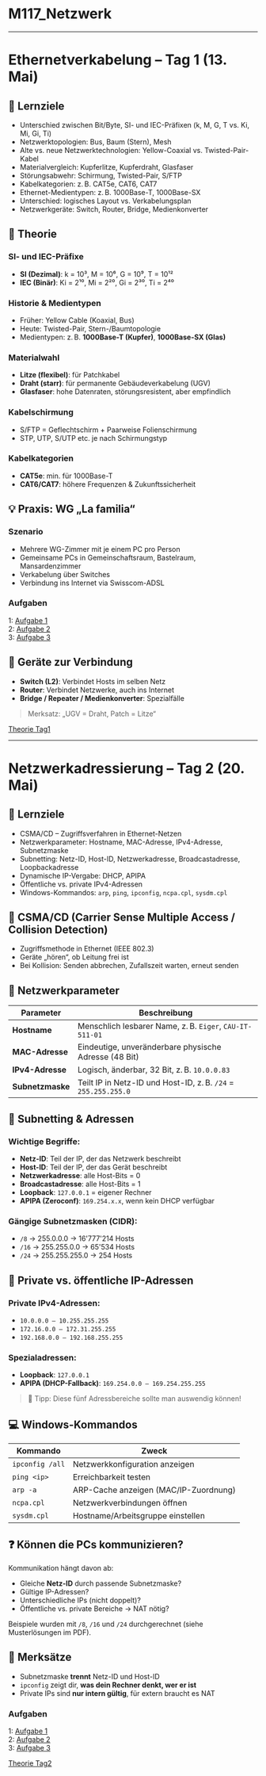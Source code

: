 # M117_Netzwerk
---
# Ethernetverkabelung – Tag 1 (13. Mai)

## 🎯 Lernziele
- Unterschied zwischen Bit/Byte, SI- und IEC-Präfixen (k, M, G, T vs. Ki, Mi, Gi, Ti)
- Netzwerktopologien: Bus, Baum (Stern), Mesh
- Alte vs. neue Netzwerktechnologien: Yellow-Coaxial vs. Twisted-Pair-Kabel
- Materialvergleich: Kupferlitze, Kupferdraht, Glasfaser
- Störungsabwehr: Schirmung, Twisted-Pair, S/FTP
- Kabelkategorien: z. B. CAT5e, CAT6, CAT7
- Ethernet-Medientypen: z. B. 1000Base-T, 1000Base-SX
- Unterschied: logisches Layout vs. Verkabelungsplan
- Netzwerkgeräte: Switch, Router, Bridge, Medienkonverter

## 📐 Theorie

### SI- und IEC-Präfixe
- **SI (Dezimal)**: k = 10³, M = 10⁶, G = 10⁹, T = 10¹²
- **IEC (Binär)**: Ki = 2¹⁰, Mi = 2²⁰, Gi = 2³⁰, Ti = 2⁴⁰

### Historie & Medientypen
- Früher: Yellow Cable (Koaxial, Bus)
- Heute: Twisted-Pair, Stern-/Baumtopologie
- Medientypen: z. B. **1000Base-T (Kupfer)**, **1000Base-SX (Glas)**

### Materialwahl
- **Litze (flexibel)**: für Patchkabel
- **Draht (starr)**: für permanente Gebäudeverkabelung (UGV)
- **Glasfaser**: hohe Datenraten, störungsresistent, aber empfindlich

### Kabelschirmung
- S/FTP = Geflechtschirm + Paarweise Folienschirmung
- STP, UTP, S/UTP etc. je nach Schirmungstyp

### Kabelkategorien
- **CAT5e**: min. für 1000Base-T
- **CAT6/CAT7**: höhere Frequenzen & Zukunftssicherheit

## 💡 Praxis: WG „La familia“

### Szenario
- Mehrere WG-Zimmer mit je einem PC pro Person
- Gemeinsame PCs in Gemeinschaftsraum, Bastelraum, Mansardenzimmer
- Verkabelung über Switches
- Verbindung ins Internet via Swisscom-ADSL

### Aufgaben
1:
[Aufgabe 1](./Aufgaben/Tag1/Aufgabe1.md)
<br>
2:
[Aufgabe 2](./Aufgaben/Tag1/Aufgabe2.md)
<br>
3:
[Aufgabe 3](./Aufgaben/Tag1/Aufgabe3.md)
<br>

## 🔌 Geräte zur Verbindung
- **Switch (L2)**: Verbindet Hosts im selben Netz
- **Router**: Verbindet Netzwerke, auch ins Internet
- **Bridge / Repeater / Medienkonverter**: Spezialfälle

> Merksatz: „UGV = Draht, Patch = Litze“


[Theorie Tag1](./Pdfs/Tag1.pdf)

---

# Netzwerkadressierung – Tag 2 (20. Mai)

## 🎯 Lernziele
- CSMA/CD – Zugriffsverfahren in Ethernet-Netzen
- Netzwerkparameter: Hostname, MAC-Adresse, IPv4-Adresse, Subnetzmaske
- Subnetting: Netz-ID, Host-ID, Netzwerkadresse, Broadcastadresse, Loopbackadresse
- Dynamische IP-Vergabe: DHCP, APIPA
- Öffentliche vs. private IPv4-Adressen
- Windows-Kommandos: `arp`, `ping`, `ipconfig`, `ncpa.cpl`, `sysdm.cpl`


## 🔁 CSMA/CD (Carrier Sense Multiple Access / Collision Detection)
- Zugriffsmethode in Ethernet (IEEE 802.3)
- Geräte „hören“, ob Leitung frei ist
- Bei Kollision: Senden abbrechen, Zufallszeit warten, erneut senden


## 🧾 Netzwerkparameter

| Parameter       | Beschreibung |
|----------------|--------------|
| **Hostname**   | Menschlich lesbarer Name, z. B. `Eiger`, `CAU-IT-511-01` |
| **MAC-Adresse**| Eindeutige, unveränderbare physische Adresse (48 Bit) |
| **IPv4-Adresse** | Logisch, änderbar, 32 Bit, z. B. `10.0.0.83` |
| **Subnetzmaske**| Teilt IP in Netz-ID und Host-ID, z. B. `/24` = `255.255.255.0` |


## 🧮 Subnetting & Adressen

### Wichtige Begriffe:
- **Netz-ID**: Teil der IP, der das Netzwerk beschreibt
- **Host-ID**: Teil der IP, der das Gerät beschreibt
- **Netzwerkadresse**: alle Host-Bits = 0
- **Broadcastadresse**: alle Host-Bits = 1
- **Loopback**: `127.0.0.1` = eigener Rechner
- **APIPA (Zeroconf)**: `169.254.x.x`, wenn kein DHCP verfügbar

### Gängige Subnetzmasken (CIDR):
- `/8` → 255.0.0.0 → 16'777'214 Hosts
- `/16` → 255.255.0.0 → 65'534 Hosts
- `/24` → 255.255.255.0 → 254 Hosts


## 🔐 Private vs. öffentliche IP-Adressen

### Private IPv4-Adressen:
- `10.0.0.0 – 10.255.255.255`
- `172.16.0.0 – 172.31.255.255`
- `192.168.0.0 – 192.168.255.255`

### Spezialadressen:
- **Loopback**: `127.0.0.1`
- **APIPA (DHCP-Fallback)**: `169.254.0.0 – 169.254.255.255`

> 🔑 Tipp: Diese fünf Adressbereiche sollte man auswendig können!


## 💻 Windows-Kommandos

| Kommando       | Zweck                                |
|----------------|--------------------------------------|
| `ipconfig /all`| Netzwerkkonfiguration anzeigen       |
| `ping <ip>`    | Erreichbarkeit testen                |
| `arp -a`       | ARP-Cache anzeigen (MAC/IP-Zuordnung)|
| `ncpa.cpl`     | Netzwerkverbindungen öffnen          |
| `sysdm.cpl`    | Hostname/Arbeitsgruppe einstellen    |


## ❓ Können die PCs kommunizieren?

Kommunikation hängt davon ab:
- Gleiche **Netz-ID** durch passende Subnetzmaske?
- Gültige IP-Adressen?
- Unterschiedliche IPs (nicht doppelt)?
- Öffentliche vs. private Bereiche → NAT nötig?

Beispiele wurden mit `/8`, `/16` und `/24` durchgerechnet (siehe Musterlösungen im PDF).


## 🧠 Merksätze
- Subnetzmaske **trennt** Netz-ID und Host-ID
- `ipconfig` zeigt dir, **was dein Rechner denkt, wer er ist**
- Private IPs sind **nur intern gültig**, für extern braucht es NAT

### Aufgaben
1:
[Aufgabe 1](./Aufgaben/Tag2/Aufgabe1.md)
<br>
2:
[Aufgabe 2](./Aufgaben/Tag2/Aufgabe2.md)
<br>
3:
[Aufgabe 3](./Aufgaben/Tag2/Aufgabe3.md)
<br>

[Theorie Tag2](./Pdfs/Tag2.pdf)
